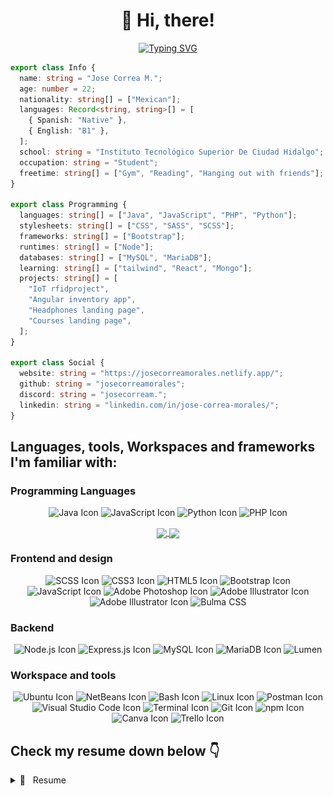 <h1 align="center">
 &#128075 Hi, there!
</h1>

<center>

[![Typing SVG](https://readme-typing-svg.herokuapp.com?font=JetBrains+Mono&weight=100&size=19&pause=1000&color=7B66FF&background=FF000000&center=true&vCenter=true&multiline=true&random=true&width=435&lines=Jose+Correa+Morales)](https://git.io/typing-svg)

</center>

```ts
export class Info {
  name: string = "Jose Correa M.";
  age: number = 22;
  nationality: string[] = ["Mexican"];
  languages: Record<string, string>[] = [
    { Spanish: "Native" },
    { English: "B1" },
  ];
  school: string = "Instituto Tecnológico Superior De Ciudad Hidalgo";
  occupation: string = "Student";
  freetime: string[] = ["Gym", "Reading", "Hanging out with friends"];
}

export class Programming {
  languages: string[] = ["Java", "JavaScript", "PHP", "Python"];
  stylesheets: string[] = ["CSS", "SASS", "SCSS"];
  frameworks: string[] = ["Bootstrap"];
  runtimes: string[] = ["Node"];
  databases: string[] = ["MySQL", "MariaDB"];
  learning: string[] = ["tailwind", "React", "Mongo"];
  projects: string[] = [
    "IoT rfidproject",
    "Angular inventory app",
    "Headphones landing page",
    "Courses landing page",
  ];
}

export class Social {
  website: string = "https://josecorreamorales.netlify.app/";
  github: string = "josecorreamorales";
  discord: string = "josecorream.";
  linkedin: string = "linkedin.com/in/jose-correa-morales/";
}
```

## Languages, tools, Workspaces and frameworks I'm familiar with:

### Programming Languages

<p align="center">
  <img src="https://img.shields.io/badge/-Java-FFA500?style=for-the-badge&logo=java&logoColor=white" alt="Java Icon" />
  <img src="https://img.shields.io/badge/-JavaScript-F7DF1E?style=for-the-badge&logo=javascript&logoColor=black"
    alt="JavaScript Icon" />
  <img src="https://img.shields.io/badge/-Python-3776AB?style=for-the-badge&logo=python&logoColor=white"
    alt="Python Icon" />
  <img src="https://img.shields.io/badge/-PHP-777BB4?style=for-the-badge&logo=php&logoColor=white" alt="PHP Icon"/>

</p>

<p align="center">
<a href="https://github.com/josecorreamorales?tab=repositories">
  <img height="180" align="center" src="https://github-readme-stats.vercel.app/api?username=josecorreamorales&show_icons=true&theme=dracula&rank_icon=github" />
</a>
<a href="https://github.com/josecorreamorales?tab=repositories">
  <img height="180" align="center" src="https://github-readme-stats.vercel.app/api/top-langs/?username=josecorreamorales&layout=compact&theme=onedark&hide=html,scss,prolog" />
</a>
<p>

### Frontend and design

<p align="center">
  <img src="https://img.shields.io/badge/-SCSS-CC6699?style=for-the-badge&logo=sass&logoColor=white" alt="SCSS Icon" />
  <img src="https://img.shields.io/badge/-CSS3-1572B6?style=for-the-badge&logo=css3&logoColor=white" alt="CSS3 Icon" />
  <img src="https://img.shields.io/badge/-HTML5-E34F26?style=for-the-badge&logo=html5&logoColor=white" alt="HTML5 Icon" />
  <img src="https://img.shields.io/badge/-Bootstrap-7952B3?style=for-the-badge&logo=bootstrap&logoColor=white" alt="Bootstrap Icon" />
  <img src="https://img.shields.io/badge/-JavaScript-F7DF1E?style=for-the-badge&logo=javascript&logoColor=black" alt="JavaScript Icon" />
   <img src="https://img.shields.io/badge/-Adobe%20Photoshop-31A8FF?style=for-the-badge&logo=adobe-photoshop&logoColor=white" alt="Adobe Photoshop Icon" />
<img src="https://img.shields.io/badge/-Adobe%20Illustrator-FF9A00?style=for-the-badge&logo=adobe-illustrator&logoColor=white" alt="Adobe Illustrator Icon" />
<img src="https://img.shields.io/badge/-picocss-11191f?style=for-the-badge&logo=pico&logoColor=white" alt="Adobe Illustrator Icon" />
<img src="https://img.shields.io/badge/-Bulma-00D1B2?style=for-the-badge&logo=bulma&logoColor=white" alt="Bulma CSS" />
</p>

### Backend

<p align="center">
  <img src="https://img.shields.io/badge/-Node.js-339933?style=for-the-badge&logo=node.js&logoColor=white" alt="Node.js Icon" />
  <img src="https://img.shields.io/badge/-Express.js-000000?style=for-the-badge&logo=express&logoColor=white" alt="Express.js Icon" />
   <img src="https://img.shields.io/badge/-MySQL-4479A1?style=for-the-badge&logo=mysql&logoColor=white" alt="MySQL Icon" />
  <img src="https://img.shields.io/badge/-MariaDB-003545?style=for-the-badge&logo=mariadb&logoColor=white" alt="MariaDB Icon" />
  <img src="https://img.shields.io/badge/-Lumen-E74430?style=for-the-badge&logo=lumen&logoColor=white" alt="Lumen" />
  
</p>

### Workspace and tools

<p align="center">
<img src="https://img.shields.io/badge/-Ubuntu-E95420?style=for-the-badge&logo=ubuntu&logoColor=white" alt="Ubuntu Icon" />
<img src="https://img.shields.io/badge/-NetBeans-1B6AC6?style=for-the-badge&logo=apache-netbeans-ide&logoColor=white" alt="NetBeans Icon" />
<img src="https://img.shields.io/badge/-Bash-4EAA25?style=for-the-badge&logo=gnu-bash&logoColor=white" alt="Bash Icon" />
<img src="https://img.shields.io/badge/-Linux-FCC624?style=for-the-badge&logo=linux&logoColor=black" alt="Linux Icon" />
<img src="https://img.shields.io/badge/-Postman-FF6C37?style=for-the-badge&logo=postman&logoColor=white" alt="Postman Icon" />
<img src="https://img.shields.io/badge/-Visual%20Studio%20Code-007ACC?style=for-the-badge&logo=visual-studio-code&logoColor=white" alt="Visual Studio Code Icon" />
<img src="https://img.shields.io/badge/-Terminal-4D4D4D?style=for-the-badge&logo=terminal&logoColor=white" alt="Terminal Icon" />
<img src="https://img.shields.io/badge/-Git-F05032?style=for-the-badge&logo=git&logoColor=white" alt="Git Icon" />
<img src="https://img.shields.io/badge/-npm-CB3837?style=for-the-badge&logo=npm&logoColor=white" alt="npm Icon" />
  <img src="https://img.shields.io/badge/-Canva-00C4CC?style=for-the-badge&logo=canva&logoColor=white" alt="Canva Icon" />
  <img src="https://img.shields.io/badge/-Trello-0079BF?style=for-the-badge&logo=trello&logoColor=white" alt="Trello Icon" />
</p>

## Check my resume down below 👇

<details>
  <summary>📃 &nbsp; Resume </summary>

## Education

<img align="right" width="30px" src="./assets/cecytem.png" />

- 📖 **&nbsp;Technical Programming Program**\
  📆 &nbsp;2016 - 2019\
  📍 **&nbsp;[CECyTEM 17](http://cdhidalgo.cecytem.net/)** - Ciudad Hidalgo, Michoacán, México

<img align="right" width="30px" src="./assets/itsch.png" />

- 📖 **&nbsp;Computer Systems Engineering**\
  📆 2019 - Present\
  📍 **[Instituto Tecnológico Superior De Ciudad Hidalgo](https://cdhidalgo.tecnm.mx/)** - Ciudad Hidalgo, Michoacán, México

<img align="right" width="30px" src="https://images.yourstory.com/cs/images/companies/2285207618830913950642491767292441397477388n-1597645659433.png?fm=auto&ar=1:1&mode=fill&fill=solid&fill-color=fff" />

- 📖 **&nbsp;Udemy Bootcamp**\
  📆 &nbsp;Present\
  📍 **&nbsp;[The Complete 2023 Web Development Bootcamp](https://www.udemy.com/course/the-complete-web-development-bootcamp/) by Dr. Angela Yu** - Udemy

## Volunteering

<img align="right" width="30px" src="./assets/itsch.png" />

- 👨‍💻 **&nbsp;Volunteer in the design department**\
  📆 &nbsp;2022 - Present\
  📍 **Instituto Tecnológico Superior De Ciudad Hidalgo** - Ciudad Hidalgo, Michoacán, México

<img align="right" width="30px" src="./assets/KLASSTER GROUP .png" />

- 👨‍💻 **&nbsp;Community service at [ITSCH](https://cdhidalgo.tecnm.mx/) as webDev for Klasster Group entrepreneurship**\
  📆 &nbsp;2022 - Present\
  📍 **Instituto Tecnológico Superior De Ciudad Hidalgo** - Ciudad Hidalgo, Michoacán, México

## Projects

<p align="center">
  <a href="https://github.com/josecorreamorales/PapeleriaJIM">
    <img src="https://github-readme-stats.vercel.app/api/pin/?username=josecorreamorales&repo=PapeleriaJIM&theme=catppuccin_latte " alt="PapeleriaJIM">
  </a>
  <a href="https://github.com/josecorreamorales/headphones-landing-page">
    <img src="https://github-readme-stats.vercel.app/api/pin/?username=josecorreamorales&repo=headphones-landing-page&theme=moltack" alt="headphones-landing-page">
  </a>
</p>

<p align="center">
  <a href="https://github.com/josecorreamorales/Landing-page-courses">
    <img src="https://github-readme-stats.vercel.app/api/pin/?username=josecorreamorales&repo=Landing-page-courses&theme=gruvbox_light" alt="Landing-page-courses">
  </a>
  <a href="https://github.com/josecorreamorales/SmartHomeApp">
    <img src="https://github-readme-stats.vercel.app/api/pin/?username=josecorreamorales&repo=SmartHomeApp&theme=buefy" alt="SmartHomeApp">
  </a>
</p>



## IA Projects 🤖
<p align="center">
<a href="https://github.com/JoseCorreaMorales/ImagePrediction-tersorflow">
<img src="https://github-readme-stats.vercel.app/api/pin/?username=josecorreamorales&repo=ImagePrediction-tersorflow&theme=calm ">
</a>
<a href="https://github.com/JoseCorreaMorales/Modelo-de-regresion-de-precios-Inmobiliarios--tensorflow"> 
<img src="https://github-readme-stats.vercel.app/api/pin/?username=josecorreamorales&repo=Modelo-de-regresion-de-precios-Inmobiliarios--tensorflow&theme=calm ">
</a>
</p>

</details>
